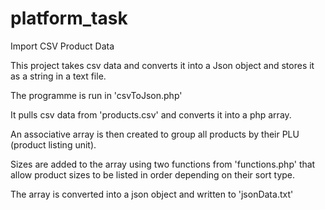 # platform_task
Import CSV Product Data

This project takes csv data and converts it into a Json object and stores it as a string in a text file.

The programme is run in 'csvToJson.php'

It pulls csv data from 'products.csv' and converts it into a php array.

An associative array is then created to group all products by their PLU (product listing unit).

Sizes are added to the array using two functions from 'functions.php' that allow product sizes to be listed in order depending on their sort type.

The array is converted into a json object and written to 'jsonData.txt'
